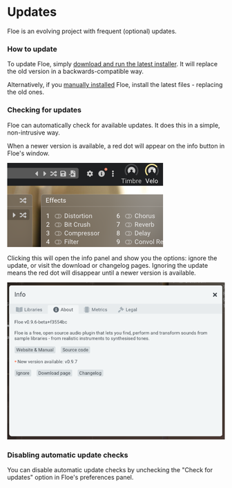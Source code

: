 <!--
SPDX-FileCopyrightText: 2025 Sam Windell
SPDX-License-Identifier: GPL-3.0-or-later
-->

# Updates

Floe is an evolving project with frequent (optional) updates.

### How to update
To update Floe, simply [download and run the latest installer](./download-and-install-floe.md#installer-recommended). It will replace the old version in a backwards-compatible way.

Alternatively, if you [manually installed](./download-and-install-floe.md#manually-install-advanced) Floe, install the latest files - replacing the old ones.

### Checking for updates
Floe can automatically check for available updates. It does this in a simple, non-intrusive way.

When a newer version is available, a red dot will appear on the <i class="fa fa-info-circle"></i> info button in Floe's window.

![Floe red dot update indicator](../images/floe-update-red-dot.png)

Clicking this will open the info panel and show you the options: ignore the update, or visit the download or changelog pages. Ignoring the update means the red dot will disappear until a newer version is available.

![Floe info panel update info](../images/floe-update-info-panel.png)

### Disabling automatic update checks
You can disable automatic update checks by unchecking the "Check for updates" option in Floe's preferences panel.
